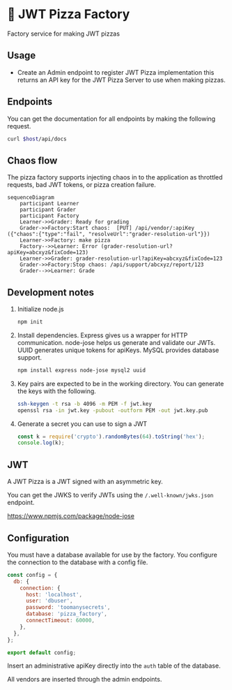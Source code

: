 # 🍕 JWT Pizza Factory

Factory service for making JWT pizzas

## Usage

- Create an Admin endpoint to register JWT Pizza implementation this returns an API key for the JWT Pizza Server to use when making pizzas.

## Endpoints

You can get the documentation for all endpoints by making the following request.

```sh
curl $host/api/docs
```

## Chaos flow

The pizza factory supports injecting chaos in to the application as throttled requests, bad JWT tokens, or pizza creation failure.

```mermaid
sequenceDiagram
    participant Learner
    participant Grader
    participant Factory
    Learner->>Grader: Ready for grading
    Grader->>Factory:Start chaos:  [PUT] /api/vendor/:apiKey ({"chaos":{"type":"fail", "resolveUrl":"grader-resolution-url"}})
    Learner->>Factory: make pizza
    Factory-->>Learner: Error (grader-resolution-url?apiKey=abcxyz&fixCode=123)
    Learner->>Grader: grader-resolution-url?apiKey=abcxyz&fixCode=123
    Grader->>Factory:Stop chaos: /api/support/abcxyz/report/123
    Grader-->>Learner: Grade
```

## Development notes

1.  Initialize node.js
    ```sh
    npm init
    ```
1.  Install dependencies. Express gives us a wrapper for HTTP communication. node-jose helps us generate and validate our JWTs. UUID generates unique tokens for apiKeys. MySQL provides database support.
    ```sh
    npm install express node-jose mysql2 uuid
    ```
1.  Key pairs are expected to be in the working directory. You can generate the keys with the following.

    ```sh
    ssh-keygen -t rsa -b 4096 -m PEM -f jwt.key
    openssl rsa -in jwt.key -pubout -outform PEM -out jwt.key.pub
    ```

1.  Generate a secret you can use to sign a JWT
    ```js
    const k = require('crypto').randomBytes(64).toString('hex');
    console.log(k);
    ```

## JWT

A JWT Pizza is a JWT signed with an asymmetric key.

You can get the JWKS to verify JWTs using the `/.well-known/jwks.json` endpoint.

https://www.npmjs.com/package/node-jose

## Configuration

You must have a database available for use by the factory. You configure the connection to the database with a config file.

```js
const config = {
  db: {
    connection: {
      host: 'localhost',
      user: 'dbuser',
      password: 'toomanysecrets',
      database: 'pizza_factory',
      connectTimeout: 60000,
    },
  },
};

export default config;
```

Insert an administrative apiKey directly into the `auth` table of the database.

All vendors are inserted through the admin endpoints.
